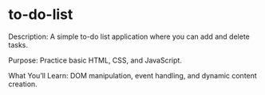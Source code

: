 # to-do-list

Description: A simple to-do list application where you can add and delete tasks.

Purpose: Practice basic HTML, CSS, and JavaScript.

What You’ll Learn: DOM manipulation, event handling, and dynamic content creation.
